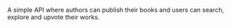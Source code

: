 A simple API where authors can publish their books and users can search, explore and upvote their works.